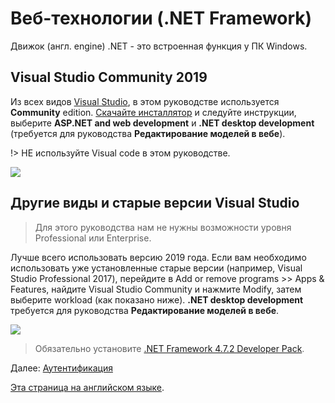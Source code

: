 # Веб-технологии (.NET Framework)

Движок (англ. engine) .NET - это встроенная функция у ПК Windows.

## Visual Studio Community 2019

Из всех видов [Visual Studio](https://visualstudio.microsoft.com/vs/), в этом руководстве используется **Community** edition. [Скачайте инсталлятор](https://visualstudio.microsoft.com/vs/) и следуйте инструкции, выберите **ASP.NET and web development** и **.NET desktop development** (требуется для руководства **Редактирование моделей в вебе**).

!> НЕ используйте Visual code в этом руководстве.

![](_media/net/workloads_2019.png)


## Другие виды и старые версии Visual Studio

> Для этого руководства нам не нужны возможности уровня Professional или Enterprise.

Лучше всего использовать версию 2019 года. Если вам необходимо использовать уже установленные старые версии (например, Visual Studio Professional 2017), перейдите в Add or remove programs >> Apps & Features, найдите Visual Studio Community и нажмите Modify, затем выберите workload (как показано ниже). **.NET desktop development** требуется для руководства **Редактирование моделей в вебе**.

![](_media/net/workloads_2017.png)

> Обязательно установите [.NET Framework 4.7.2 Developer Pack](https://dotnet.microsoft.com/download/dotnet-framework/net472).

Далее: [Аутентификация](/ru-RU/oauth/)

[Эта страница на английском языке](https://learnforge.autodesk.io/#/environment/tools/net).
